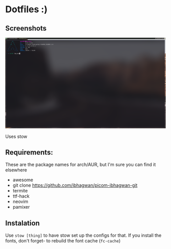 # Dotfiles :)

## Screenshots
![alt text](https://github.com/pta2002/dotfiles/raw/master/screenshot.png "Screenshot #1")


Uses stow

## Requirements:

These are the package names for arch/AUR, but I'm sure you can find it
elsewhere

 - awesome
 - git clone https://github.com/ibhagwan/picom-ibhagwan-git
 - termite
 - ttf-hack
 - neovim
 - pamixer

## Instalation
Use `stow [thing]` to have stow set up the configs for that. If you install the fonts, don't forget- to rebuild the font cache (`fc-cache`)
